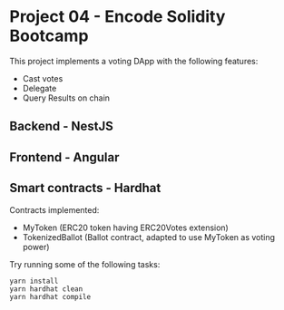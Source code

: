 # Project 04 - Encode Solidity Bootcamp

This project implements a voting DApp with the following features:
 - Cast votes
 - Delegate
 - Query Results on chain

## Backend - NestJS

## Frontend - Angular

## Smart contracts - Hardhat

Contracts implemented:
 - MyToken (ERC20 token having ERC20Votes extension)
 - TokenizedBallot (Ballot contract, adapted to use MyToken as voting power)


Try running some of the following tasks:

```shell
yarn install
yarn hardhat clean
yarn hardhat compile

```


